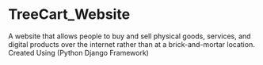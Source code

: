 # TreeCart_Website
 A website that allows people to buy and sell physical goods, services, and digital products over the internet rather than at a brick-and-mortar location. Created Using (Python Django Framework)

